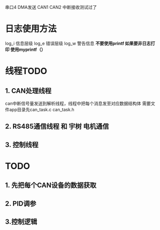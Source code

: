 串口4 DMA发送 CAN1 CAN2 中断接收测试过了
# 日志使用方法
log_i 信息层级
log_e 错误层级
log_w 警告信息
**不要使用printf 如果要非日志打印 使用myprintf（）**

# 线程TODO
## 1. CAN处理线程 
can中断信号量发送到解析线程，线程中把每个消息发至对应数据结构体 
需要文件app目录先can_task.c can_task.h
## 2. RS485通信线程 和 宇树 电机通信
## 3. 控制线程


# TODO
## 1. 先把每个CAN设备的数据获取
## 2. PID调参
## 3.控制逻辑